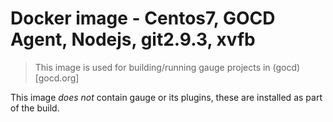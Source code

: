 # Docker image - Centos7, GOCD Agent, Nodejs, git2.9.3, xvfb

> This image is used for building/running gauge projects in (gocd)[gocd.org]

This image *does not* contain gauge or its plugins, these are installed as part of the build.